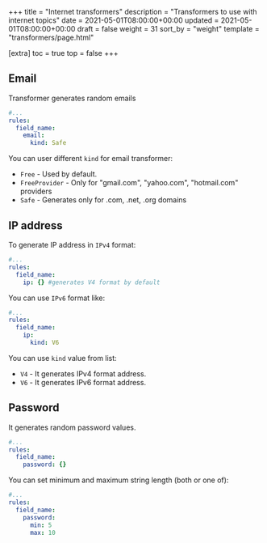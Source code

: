 +++
title = "Internet transformers"
description = "Transformers to use with internet topics"
date = 2021-05-01T08:00:00+00:00
updated = 2021-05-01T08:00:00+00:00
draft = false
weight = 31
sort_by = "weight"
template = "transformers/page.html"

[extra]
toc = true
top = false
+++

## Email

Transformer generates random emails
```yaml
#...
rules:
  field_name:
    email:
      kind: Safe
```

You can user different <code>kind</code> for email transformer:

* <code>Free</code> - Used by default.
* <code>FreeProvider</code> - Only for "gmail.com", "yahoo.com", "hotmail.com" providers
* <code>Safe</code> - Generates only for .com, .net, .org domains

## IP address

To generate IP address in <code>IPv4</code> format:

```yaml
#...
rules:
  field_name:
    ip: {} #generates V4 format by default
```

You can use <code>IPv6</code> format like:

```yaml
#...
rules:
  field_name:
    ip:
      kind: V6
```

You can use <code>kind</code> value from list:

* <code>V4</code> - It generates IPv4 format address.
* <code>V6</code> - It generates IPv6 format address.

## Password

It generates random password values.

```yaml
#...
rules:
  field_name:
    password: {}
```

You can set minimum and maximum string length (both or one of):
```yaml
#...
rules:
  field_name:
    password:
      min: 5
      max: 10
```
